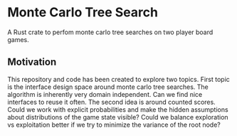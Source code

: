 # Monte Carlo Tree Search

A Rust crate to perfom monte carlo tree searches on two player board games.

## Motivation

This repository and code has been created to explore two topics. First topic is the interface design space around monte carlo tree searches. The algorithm is inherently very domain independent. Can we find nice interfaces to reuse it often. The second idea is around counted scores. Could we work with explicit probabilities and make the hidden assumptions about distributions of the game state visible? Could we balance exploration vs exploitation better if we try to minimize the variance of the root node?
